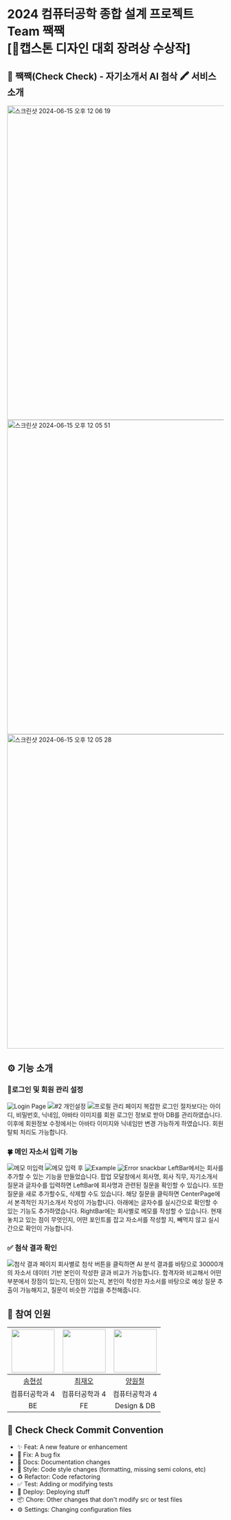 # 2024 컴퓨터공학 종합 설계 프로젝트 Team 짹짹 <br />[🥉캡스톤 디자인 대회 장려상 수상작]

## 🐣 짹짹(Check Check) - 자기소개서 AI 첨삭 🖍️ 서비스 소개
<img width="729" alt="스크린샷 2024-06-15 오후 12 06 19" src="https://github.com/jaeochoii/Check_Check_FE/assets/103018984/839d6b2a-dfd2-4859-8701-1c7a30fcc48d">
<img width="729" alt="스크린샷 2024-06-15 오후 12 05 51" src="https://github.com/jaeochoii/Check_Check_FE/assets/103018984/c97327f5-5702-405e-9bb7-3de7c291cc63">
<img width="729" alt="스크린샷 2024-06-15 오후 12 05 28" src="https://github.com/jaeochoii/Check_Check_FE/assets/103018984/2feb54e5-8407-4b0d-908f-f798d30e9472">

## ⚙️ 기능 소개
### 🎨로그인 및 회원 관리 설정
![Login Page](https://github.com/jaeochoii/Check_Check_FE/assets/103018984/b1d94d57-5a9c-43e4-97a5-5f8db15e4525)
![#2  개인설정](https://github.com/jaeochoii/Check_Check_FE/assets/103018984/26f3aeac-35d5-4c51-8e4e-45a3f9801829)
![프로필 관리 페이지](https://github.com/jaeochoii/Check_Check_FE/assets/103018984/d793e15f-7fa3-4600-bfd8-effc0598dbe6)
복잡한 로그인 절차보다는 아이디, 비밀번호, 닉네임, 아바타 이미지를 회원 로그인 정보로 받아 DB를 관리하였습니다. 이후에 회원정보 수정에서는 아바타 이미지와 닉네임만 변경 가능하게 하였습니다. 회원 탈퇴 처리도 가능합니다.

### 🍀 메인 자소서 입력 기능
![메모 미입력](https://github.com/jaeochoii/Check_Check_FE/assets/103018984/472baaa9-8ef3-4623-869c-00b2f2d97034)
![메모 입력 후](https://github.com/jaeochoii/Check_Check_FE/assets/103018984/83ae1581-63f2-4947-a516-a9ae087decd7)
![Example](https://github.com/jaeochoii/Check_Check_FE/assets/103018984/643f3452-543c-4422-b8d0-37c3deef36e2)
![Error snackbar](https://github.com/jaeochoii/Check_Check_FE/assets/103018984/97201871-2914-4b80-8de6-5153a5f81b1d)
LeftBar에서는 회사를 추가할 수 있는 기능을 만들었습니다. 팝업 모달창에서 회사명, 회사 직무, 자기소개서 질문과 글자수를 입력하면 LeftBar에 회사명과 관련된 질문을 확인할 수 있습니다. 또한 질문을 새로 추가할수도, 삭제할 수도 있습니다. 해당 질문을 클릭하면 CenterPage에서 본격적인 자기소개서 작성이 가능합니다. 아래에는 글자수를 실시간으로 확인할 수 있는 기능도 추가하였습니다. RightBar에는 회사별로 메모를 작성할 수 있습니다. 현재 놓치고 있는 점이 무엇인지, 어떤 포인트를 잡고 자소서를 작성할 지, 빼먹지 않고 실시간으로 확인이 가능합니다.

### ✅ 첨삭 결과 확인
![첨삭 결과 페이지](https://github.com/jaeochoii/Check_Check_FE/assets/103018984/ced16a97-2346-4bcf-bd64-ecb820c3c321)
회사별로 첨삭 버튼을 클릭하면 AI 분석 결과를 바탕으로 30000개의 자소서 데이터 기반 본인이 작성한 글과 비교가 가능합니다. 합격자와 비교해서 어떤 부분에서 장점이 있는지, 단점이 있는지, 본인이 작성한 자소서를 바탕으로 예상 질문 추출이 가능해지고, 질문이 비슷한 기업을 추천해줍니다.

## 👬 참여 인원
|<img src="https://github.com/jaeochoii/Check_Check_FE/assets/103018984/eb4e00bf-2ad6-4bd9-8911-d77b866ecc63" width="100">|<img src="https://github.com/jaeochoii/Check_Check_FE/assets/103018984/eb5917be-ca12-4720-8094-3da9e5763c0f" width="100">|<img src="https://github.com/jaeochoii/Check_Check_FE/assets/103018984/5a79736d-ac83-4dcf-82fe-d8abc60f9366" width="100">|
|:---:|:---:|:---:|
|[송현성](https://github.com/thdgustjd1)|[최재오](https://github.com/jaeochoii)|[양원철](https://github.com/Woncheol-AOS)|
|컴퓨터공학과 4|컴퓨터공학과 4|컴퓨터공학과 4|
|BE|FE|Design & DB|

## 🌈 Check Check Commit Convention
- ✨ Feat: A new feature or enhancement
- 🐛 Fix: A bug fix
- 📝 Docs: Documentation changes
- 🎨 Style: Code style changes (formatting, missing semi colons, etc)
- ♻️ Refactor: Code refactoring
- ✅ Test: Adding or modifying tests
- 🚀 Deploy: Deploying stuff
- 📦 Chore: Other changes that don't modify src or test files
- ⚙️ Settings: Changing configuration files
